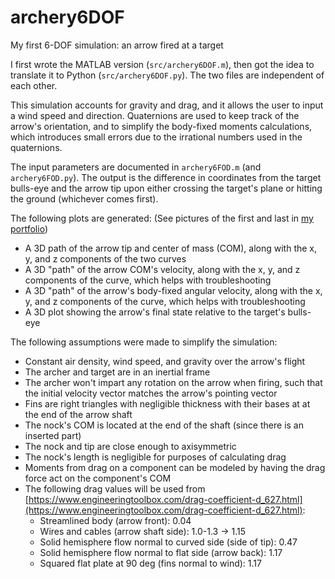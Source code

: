 # archery6DOF
My first 6-DOF simulation: an arrow fired at a target

I first wrote the MATLAB version (`src/archery6DOF.m`), then got the idea to translate it to Python (`src/archery6DOF.py`). The two files are independent of each other.

This simulation accounts for gravity and drag, and it allows the user to input a wind speed and direction.
Quaternions are used to keep track of the arrow's orientation, and to simplify the body-fixed moments calculations, which introduces small errors due to the irrational numbers used in the quaternions.

The input parameters are documented in `archery6FOD.m` (and `archery6FOD.py`). The output is the difference in coordinates from the target bulls-eye and the arrow tip upon either crossing the target's plane or hitting the ground (whichever comes first).

The following plots are generated:
(See pictures of the first and last in [my portfolio](https://barabrad.github.io/portfolio/personal/archery6DOF/))
- A 3D path of the arrow tip and center of mass (COM), along with the x, y, and z components of the two curves
- A 3D "path" of the arrow COM's velocity, along with the x, y, and z components of the curve, which helps with troubleshooting
- A 3D "path" of the arrow's body-fixed angular velocity, along with the x, y, and z components of the curve, which helps with troubleshooting
- A 3D plot showing the arrow's final state relative to the target's bulls-eye

The following assumptions were made to simplify the simulation:
- Constant air density, wind speed, and gravity over the arrow's flight
- The archer and target are in an inertial frame
- The archer won't impart any rotation on the arrow when firing, such that the initial velocity vector matches the arrow's pointing vector
- Fins are right triangles with negligible thickness with their bases at at the end of the arrow shaft
- The nock's COM is located at the end of the shaft (since there is an inserted part)
- The nock and tip are close enough to axisymmetric
- The nock's length is negligible for purposes of calculating drag
- Moments from drag on a component can be modeled by having the drag force act on the component's COM
- The following drag values will be used from [https://www.engineeringtoolbox.com/drag-coefficient-d_627.html](https://www.engineeringtoolbox.com/drag-coefficient-d_627.html):
  - Streamlined body (arrow front): 0.04
  - Wires and cables (arrow shaft side): 1.0-1.3 -> 1.15
  - Solid hemisphere flow normal to curved side (side of tip): 0.47
  - Solid hemisphere flow normal to flat side (arrow back): 1.17
  - Squared flat plate at 90 deg (fins normal to wind): 1.17